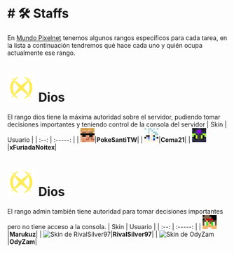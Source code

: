 # # 🛠️ Staffs

En [Mundo Pixelnet](../README.md) tenemos algunos rangos específicos para cada tarea, en la lista a continuación tendremos qué hace cada uno y quién ocupa actualmente ese rango.

# ![DiosArc](../images/Rangos/Dios/diosarc.png) **Dios**
El rango dios tiene la máxima autoridad sobre el servidor, pudiendo tomar decisiones importantes y teniendo control de la consola del servidor
| Skin | Usuario |
| :--: | :-----: |
| ![Skin de PokeSantiTW](../images/Rangos/Dios/PokeSantiTW.png)|**PokeSantiTW**|
| ![Skin de Cema21](../images/Rangos/Dios/Cema21.png)|**Cema21**|
| ![Skin de xFuriadaNoitex](../images/Rangos/Dios/xFuriadaNoitex.png)|**xFuriadaNoitex**|

# ![DiosArc](../images/Rangos/Dios/diosarc.png) **Dios**
El rango admin también tiene autoridad para tomar decisiones importantes pero no tiene acceso a la consola.
| Skin | Usuario |
| :--: | :-----: |
| ![Skin de Marukuz](../images/Rangos/Admin/Marukuz.png)|**Marukuz**|
| ![Skin de RivalSilver97](../images/Rangos/Admin/Cema21.png)|**RivalSilver97**|
| ![Skin de OdyZam](../images/Rangos/Admin/xFuriadaNoitex.png)|**OdyZam**|
